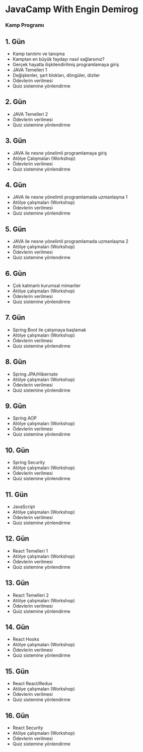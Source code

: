# JavaCamp With Engin Demirog
### Kamp Programı

## 1. Gün

- Kamp tanıtımı ve tanışma
- Kamptan en büyük faydayı nasıl sağlarsınız?
- Gerçek hayatla ilişkilendirilmiş programlamaya giriş
- JAVA Temelleri 1
- Değişkenler, şart blokları, döngüler, diziler
- Ödevlerin verilmesi
- Quiz sistemine yönlendirme


## 2. Gün

- JAVA Temelleri 2
- Ödevlerin verilmesi
- Quiz sistemine yönlendirme


 ## 3. Gün

- JAVA ile nesne yönelimli programlamaya giriş
- Atölye Çalışmaları (Workshop)
- Ödevlerin verilmesi
- Quiz sistemine yönlendirme


## 4. Gün

- JAVA ile nesne yönelimli programlamada uzmanlaşma 1
- Atölye çalışmaları (Workshop)
- Ödevlerin verilmesi
- Quiz sistemine yönlendirme
## 5. Gün

- JAVA ile nesne yönelimli programlamada uzmanlaşma 2
- Atölye çalışmaları (Workshop)
- Ödevlerin verilmesi
- Quiz sistemine yönlendirme
## 6. Gün

- Çok katmanlı kurumsal mimariler
- Atölye çalışmaları (Workshop)
- Ödevlerin verilmesi
- Quiz sistemine yönlendirme


## 7. Gün

- Spring Boot ile çalışmaya başlamak
- Atölye çalışmaları (Workshop)
- Ödevlerin verilmesi
- Quiz sistemine yönlendirme


## 8. Gün

- Spring JPA/Hibernate
- Atölye çalışmaları (Workshop)
- Ödevlerin verilmesi
- Quiz sistemine yönlendirme


## 9. Gün

- Spring AOP
- Atölye çalışmaları (Workshop)
- Ödevlerin verilmesi
- Quiz sistemine yönlendirme


## 10. Gün

- Spring Security
- Atölye çalışmaları (Workshop)
- Ödevlerin verilmesi
- Quiz sistemine yönlendirme


## 11. Gün

- JavaScript
- Atölye çalışmaları (Workshop)
- Ödevlerin verilmesi
- Quiz sistemine yönlendirme


## 12. Gün

- React Temelleri 1
- Atölye çalışmaları (Workshop)
- Ödevlerin verilmesi
- Quiz sistemine yönlendirme


## 13. Gün

- React Temelleri 2
- Atölye çalışmaları (Workshop)
- Ödevlerin verilmesi
- Quiz sistemine yönlendirme
## 14. Gün

- React Hooks
- Atölye çalışmaları (Workshop)
- Ödevlerin verilmesi
- Quiz sistemine yönlendirme
## 15. Gün

- React React/Redux
- Atölye çalışmaları (Workshop)
- Ödevlerin verilmesi
- Quiz sistemine yönlendirme
## 16. Gün

- React Security
- Atölye çalışmaları (Workshop)
- Ödevlerin verilmesi
- Quiz sistemine yönlendirme
